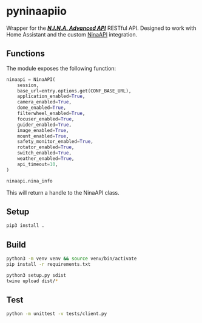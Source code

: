 # pyninaapiio

Wrapper for the ***[N.I.N.A. Advanced API](https://github.com/christian-photo/ninaAPI)*** RESTful API. Designed to work with Home Assistant and the custom [NinaAPI](https://github.com/mawinkler/ninaapi) integration.

## Functions

The module exposes the following function:

```python
ninaapi = NinaAPI(
    session,
    base_url=entry.options.get(CONF_BASE_URL),
    application_enabled=True,
    camera_enabled=True,
    dome_enabled=True,
    filterwheel_enabled=True,
    focuser_enabled=True,
    guider_enabled=True,
    image_enabled=True,
    mount_enabled=True,
    safety_monitor_enabled=True,
    rotator_enabled=True,
    switch_enabled=True,
    weather_enabled=True,
    api_timeout=10,
)

ninaapi.nina_info
```

This will return a handle to the NinaAPI class.

## Setup

```sh
pip3 install .
```

## Build

```sh
python3 -m venv venv && source venv/bin/activate
pip install -r requirements.txt

python3 setup.py sdist
twine upload dist/*
```

## Test

```sh
python -m unittest -v tests/client.py
```

